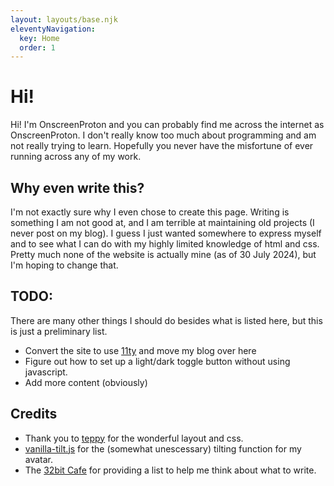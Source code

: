 ```yaml
---
layout: layouts/base.njk
eleventyNavigation:
  key: Home
  order: 1
---
```

# Hi!
Hi! I'm OnscreenProton and you can probably find me across the internet as OnscreenProton. I don't really know too much about programming and am not really trying to learn. Hopefully you never have the misfortune of ever running across any of my work.

## Why even write this?
I'm not exactly sure why I even chose to create this page. Writing is something I am not good at, and I am terrible at maintaining old projects (I never post on my blog). I guess I just wanted somewhere to express myself and to see what I can do with my highly limited knowledge of html and css. Pretty much none of the website is actually mine (as of 30 July 2024), but I'm hoping to change that.

## TODO:
There are many other things I should do besides what is listed here, but this is just a preliminary list.
- Convert the site to use [11ty](https://11ty.dev) and move my blog over here
- Figure out how to set up a light/dark toggle button without using javascript.
- Add more content (obviously)

## Credits
- Thank you to [teppy](https://teppyslayouts.neocities.org/) for the wonderful layout and css. 
- [vanilla-tilt.js](https://micku7zu.github.io/vanilla-tilt.js/) for the (somewhat unescessary) tilting function for my avatar.
- The [32bit Cafe](https://32bit.cafe) for providing a list to help me think about what to write.
